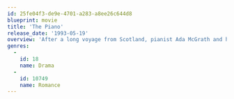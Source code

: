 ```yaml
---
id: 25fe04f3-de9e-4701-a283-a8ee26c644d8
blueprint: movie
title: 'The Piano'
release_date: '1993-05-19'
overview: 'After a long voyage from Scotland, pianist Ada McGrath and her young daughter, Flora, are left with all their belongings, including a piano, on a New Zealand beach. Ada, who has been mute since childhood, has been sold into marriage to a local man named Alisdair Stewart. Making little attempt to warm up to Alisdair, Ada soon becomes intrigued by his Maori-friendly acquaintance, George Baines, leading to tense, life-altering conflicts.'
genres:
  -
    id: 18
    name: Drama
  -
    id: 10749
    name: Romance
---
```

